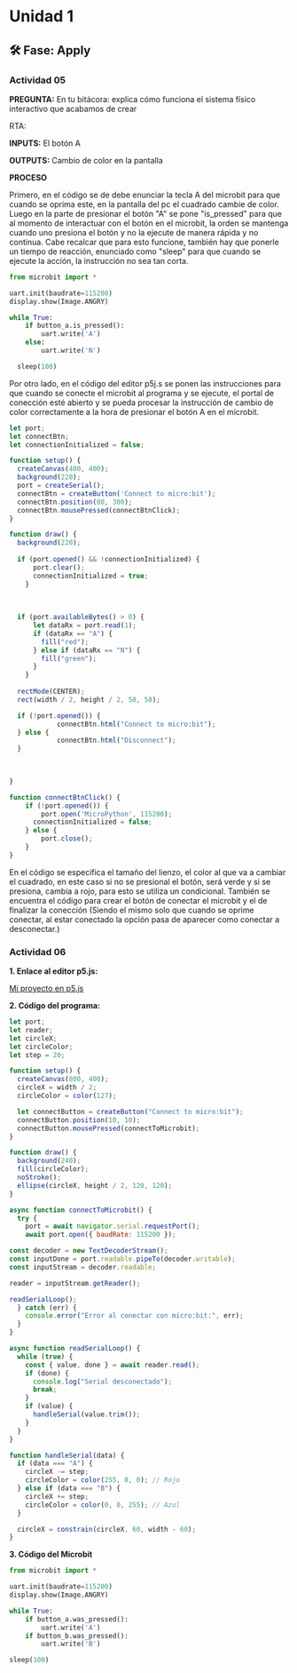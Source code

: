 # Unidad 1

## 🛠 Fase: Apply

### Actividad 05

**PREGUNTA:** En tu bitácora: explica cómo funciona el sistema físico interactivo que acabamos de crear

RTA: 

**INPUTS:** El botón A

**OUTPUTS:** Cambio de color en la pantalla

**PROCESO**

Primero, en el código se de debe enunciar la tecla A del microbit para que cuando se oprima este, en la pantalla del pc el cuadrado cambie de color. Luego en la parte de presionar el botón "A" se pone "is_pressed" para que al momento de interactuar con el botón en el microbit, la orden se mantenga cuando uno presiona el botón y no la ejecute de manera rápida y no continua. Cabe recalcar que para esto funcione, también hay que ponerle un tiempo de reacción, enunciado como "sleep" para que cuando se ejecute la acción, la instrucción no sea tan corta. 

``` py
from microbit import *

uart.init(baudrate=115200)
display.show(Image.ANGRY)

while True:
    if button_a.is_pressed():
        uart.write('A')
    else:
        uart.write('N')

  sleep(100)
```
  
Por otro lado, en el código del editor p5j.s se ponen las instrucciones para que cuando se conecte el microbit al programa y se ejecute, el portal de conección esté abierto y se pueda procesar la instrucción de cambio de color correctamente a la hora de presionar el botón A en el microbit.

``` js
let port;
let connectBtn;
let connectionInitialized = false;

function setup() {
  createCanvas(400, 400);
  background(220);
  port = createSerial();
  connectBtn = createButton('Connect to micro:bit');
  connectBtn.position(80, 300);
  connectBtn.mousePressed(connectBtnClick);
}

function draw() {
  background(220);
  
  if (port.opened() && !connectionInitialized) {
      port.clear();
      connectionInitialized = true;
    }
  
  
  
  if (port.availableBytes() > 0) {
      let dataRx = port.read(1);
      if (dataRx == "A") {
        fill("red");
      } else if (dataRx == "N") {
        fill("green");
      }
    }
  
  rectMode(CENTER);
  rect(width / 2, height / 2, 50, 50);

  if (!port.opened()) {
            connectBtn.html("Connect to micro:bit");
  } else {
            connectBtn.html("Disconnect");
  }

  
  
}

function connectBtnClick() {
    if (!port.opened()) {
        port.open('MicroPython', 115200);
      connectionInitialized = false;
    } else {
        port.close();
    }
}
```

En el código se especifica el tamaño del lienzo, el color al que va a cambiar el cuadrado, en este caso si no se presional el botón, será verde y si se presiona, cambia a rojo, para esto se utiliza un condicional. También se encuentra el código para crear el botón de conectar el microbit y el de finalizar la conección (Siendo el mismo solo que cuando se oprime conectar, al estar conectado la opción pasa de aparecer como conectar a desconectar.)
  

### Actividad 06

**1. Enlace al editor p5.js:** 

[Mi proyecto en p5.js](https://editor.p5js.org/ibanezherrerajuandavid17/sketches/MJfj6c-iQ)

**2. Código del programa:**

``` js
let port;
let reader;
let circleX;
let circleColor;
let step = 20;

function setup() {
  createCanvas(800, 400);
  circleX = width / 2;
  circleColor = color(127);

  let connectButton = createButton("Connect to micro:bit");
  connectButton.position(10, 10);
  connectButton.mousePressed(connectToMicrobit);
}

function draw() {
  background(240);
  fill(circleColor);
  noStroke();
  ellipse(circleX, height / 2, 120, 120);
}

async function connectToMicrobit() {
  try {
    port = await navigator.serial.requestPort();
    await port.open({ baudRate: 115200 });

const decoder = new TextDecoderStream();
const inputDone = port.readable.pipeTo(decoder.writable);
const inputStream = decoder.readable;

reader = inputStream.getReader();

readSerialLoop();
  } catch (err) {
    console.error("Error al conectar con micro:bit:", err);
  }
}

async function readSerialLoop() {
  while (true) {
    const { value, done } = await reader.read();
    if (done) {
      console.log("Serial desconectado");
      break;
    }
    if (value) {
      handleSerial(value.trim());
    }
  }
}

function handleSerial(data) {
  if (data === "A") {
    circleX -= step;
    circleColor = color(255, 0, 0); // Rojo
  } else if (data === "B") {
    circleX += step;
    circleColor = color(0, 0, 255); // Azul
  }

  circleX = constrain(circleX, 60, width - 60);
}
```

**3. Código del Microbit**

``` py
from microbit import *

uart.init(baudrate=115200)
display.show(Image.ANGRY)

while True:
    if button_a.was_pressed():
        uart.write('A')
    if button_b.was_pressed():
        uart.write('B')

sleep(100)
```
